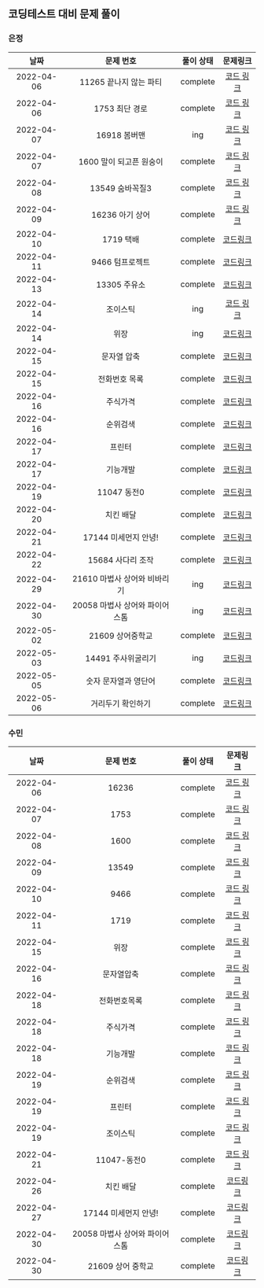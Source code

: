 ## 코딩테스트 대비 문제 풀이 

### 은정
|날짜|문제 번호|풀이 상태|문제링크|
|:------:|:------:|:------:|:------:|
|2022-04-06|11265 끝나지 않는 파티|complete|[코드 링크](https://github.com/isoomni/coding-test/blob/main/eun/silver/11265_%EB%81%9D%EB%82%98%EC%A7%80%EC%95%8A%EB%8A%94%ED%8C%8C%ED%8B%B0.py)|
|2022-04-06|1753 최단 경로|complete|[코드 링크](https://github.com/isoomni/coding-test/blob/main/eun/Shortest_Path/gold/1753_%EC%B5%9C%EB%8B%A8%EA%B2%BD%EB%A1%9C.py)|
|2022-04-07|16918 봄버맨|ing|[코드 링크](https://github.com/isoomni/coding-test/blob/main/eun/Graph_Traversal/silver/16918_%EB%B4%84%EB%B2%84%EB%A7%A8.py)|
|2022-04-07|1600 말이 되고픈 원숭이|complete|[코드 링크](https://github.com/isoomni/coding-test/blob/main/eun/Graph_Traversal/gold/1600_%EB%A7%90%EC%9D%B4%EB%90%98%EA%B3%A0%ED%94%88%EC%9B%90%EC%88%AD%EC%9D%B4.py)|
|2022-04-08|13549 숨바꼭질3|complete|[코드 링크](https://github.com/isoomni/coding-test/blob/main/eun/Shortest_Path/gold/1753_%EC%B5%9C%EB%8B%A8%EA%B2%BD%EB%A1%9C.py)|
|2022-04-09|16236 아기 상어|complete|[코드 링크](https://github.com/isoomni/coding-test/blob/main/eun/Graph_Traversal/gold/16236_%EC%95%84%EA%B8%B0%EC%83%81%EC%96%B4.py)|
|2022-04-10|1719 택배|complete|[코드링크](https://github.com/isoomni/coding-test/blob/main/eun/Shortest_Path/gold/1719_%ED%83%9D%EB%B0%B0.py)|
|2022-04-11|9466 텀프로젝트|complete|[코드링크](https://github.com/isoomni/coding-test/blob/main/eun/Graph_Traversal/gold/9466_%ED%85%80%ED%94%84%EB%A1%9C%EC%A0%9D%ED%8A%B8.py)|
|2022-04-13|13305 주유소|complete|[코드링크](https://github.com/isoomni/coding-test/blob/main/eun/Greedy/silver/13305_%EC%A3%BC%EC%9C%A0%EC%86%8C.py)|
|2022-04-14|조이스틱|ing|[코드 링크](https://github.com/isoomni/coding-test/blob/main/eun/Programmers/%EC%A1%B0%EC%9D%B4%EC%8A%A4%ED%8B%B1.py)|
|2022-04-14|위장|ing|[코드링크](https://github.com/isoomni/coding-test/blob/main/eun/Programmers/%EC%9C%84%EC%9E%A5.py)|
|2022-04-15|문자열 압축|complete|[코드링크](https://github.com/isoomni/coding-test/blob/main/eun/Programmers/%EB%AC%B8%EC%9E%90%EC%97%B4%EC%95%95%EC%B6%95.py)|
|2022-04-15|전화번호 목록|complete|[코드링크](https://github.com/isoomni/coding-test/blob/main/eun/Programmers/%EC%A0%84%ED%99%94%EB%B2%88%ED%98%B8%EB%AA%A9%EB%A1%9D.py)|
|2022-04-16|주식가격|complete|[코드링크](https://github.com/isoomni/coding-test/blob/main/eun/Programmers/%EC%A3%BC%EC%8B%9D%EA%B0%80%EA%B2%A9.py)|
|2022-04-16|순위검색|complete|[코드링크](https://github.com/isoomni/coding-test/blob/main/eun/Programmers/%EC%88%9C%EC%9C%84%EA%B2%80%EC%83%89.py)|
|2022-04-17|프린터|complete|[코드링크](https://github.com/isoomni/coding-test/blob/main/eun/Programmers/%ED%94%84%EB%A6%B0%ED%84%B0.py)|
|2022-04-17|기능개발|complete|[코드링크](https://github.com/isoomni/coding-test/blob/main/eun/Programmers/%EA%B8%B0%EB%8A%A5%EA%B0%9C%EB%B0%9C.py)|
|2022-04-19|11047 동전0|complete|[코드링크](https://github.com/isoomni/coding-test/blob/main/eun/Greedy/silver/11047_%EB%8F%99%EC%A0%840.py)|
|2022-04-20|치킨 배달|complete|[코드링크](https://github.com/isoomni/coding-test/blob/main/eun/Brute_Force/gold/15686_%EC%B9%98%ED%82%A8%EB%B0%B0%EB%8B%AC.py)|
|2022-04-21|17144 미세먼지 안녕!|complete|[코드링크](https://github.com/isoomni/coding-test/blob/main/eun/Simulation/gold/17144_%EB%AF%B8%EC%84%B8%EB%A8%BC%EC%A7%80%EC%95%88%EB%85%95.py)|
|2022-04-22|15684 사다리 조작|complete|[코드링크](https://github.com/isoomni/coding-test/blob/main/eun/gold/15684_%EC%82%AC%EB%8B%A4%EB%A6%AC%EC%A1%B0%EC%9E%91.py)|
|2022-04-29|21610 마법사 상어와 비바리기|ing|[코드링크](https://github.com/isoomni/coding-test/blob/main/eun/Simulation/gold/21610_%EB%A7%88%EB%B2%95%EC%82%AC%EC%83%81%EC%96%B4%EC%99%80%EB%B9%84%EB%B0%94%EB%9D%BC%EA%B8%B0.py)|
|2022-04-30|20058 마법사 상어와 파이어스톰|ing|[코드링크](https://github.com/isoomni/coding-test/blob/main/eun/Simulation/gold/20058_%EB%A7%88%EB%B2%95%EC%82%AC%EC%83%81%EC%96%B4%EC%99%80%ED%8C%8C%EC%9D%B4%EC%96%B4%EC%8A%A4%ED%86%B0.py)|
|2022-05-02|21609 상어중학교|complete|[코드링크](https://github.com/isoomni/coding-test/blob/main/eun/Simulation/gold/21609_%EC%83%81%EC%96%B4%EC%A4%91%ED%95%99%EA%B5%90.py)|
|2022-05-03|14491 주사위굴리기|ing|[코드링크](https://github.com/isoomni/coding-test/blob/main/eun/Simulation/gold/14499_%EC%A3%BC%EC%82%AC%EC%9C%84%EA%B5%B4%EB%A6%AC%EA%B8%B0.py)|
|2022-05-05|숫자 문자열과 영단어|complete|[코드링크](https://github.com/isoomni/coding-test/blob/main/eun/Programmers/%EC%88%AB%EC%9E%90%EB%AC%B8%EC%9E%90%EC%97%B4%EA%B3%BC%EC%98%81%EB%8B%A8%EC%96%B4.py)|
|2022-05-06|거리두기 확인하기|complete|[코드링크](https://github.com/isoomni/coding-test/blob/main/eun/Programmers/%EA%B1%B0%EB%A6%AC%EB%91%90%EA%B8%B0%ED%99%95%EC%9D%B8%ED%95%98%EA%B8%B0.py)|


### 수민
|     날짜     |        문제 번호        |풀이 상태|                                                                                           문제링크                                                                                           |
|:----------:|:-------------------:|:------:|:----------------------------------------------------------------------------------------------------------------------------------------------------------------------------------------:|
| 2022-04-06 |        16236        |complete|                               [코드 링크](https://github.com/isoomni/coding-test/blob/main/soom/Graph_Traversal/16236_%EC%95%84%EA%B8%B0%EC%83%81%EC%96%B4.py)                               |
| 2022-04-07 |        1753         |complete|                                [코드 링크](https://github.com/isoomni/coding-test/blob/main/soom/Shortest_Path/1753_%EC%B5%9C%EB%8B%A8%EA%B2%BD%EB%A1%9C.py)                                 |
| 2022-04-08 |        1600         |complete|          [코드 링크](https://github.com/isoomni/coding-test/blob/main/soom/Graph_Traversal/1600_%EB%A7%90%EC%9D%B4%20%EB%90%98%EA%B3%A0%ED%94%88%20%EC%9B%90%EC%88%AD%EC%9D%B4.py)           |
| 2022-04-09 |        13549        |complete|                               [코드 링크](https://github.com/isoomni/coding-test/blob/main/soom/Shortest_Path/13549_%EC%88%A8%EB%B0%94%EA%BC%AD%EC%A7%883.py)                                |
| 2022-04-10 |        9466         |complete|                           [코드 링크](https://github.com/isoomni/coding-test/blob/main/soom/Graph_Traversal/9466_%ED%85%80%ED%94%84%EB%A1%9C%EC%A0%9D%ED%8A%B8.py)                           |
| 2022-04-11 |        1719         |complete|                                         [코드 링크](https://github.com/isoomni/coding-test/blob/main/soom/Shortest_Path/1719_%ED%83%9D%EB%B0%B0.py)                                          |
| 2022-04-15 |         위장          |complete|                                             [코드 링크](https://github.com/isoomni/coding-test/blob/main/soom/programmers/%EC%9C%84%EC%9E%A5.py)                                             |
| 2022-04-16 |        문자열압축        |complete|                               [코드 링크](https://github.com/isoomni/coding-test/blob/main/soom/programmers/%EB%AC%B8%EC%9E%90%EC%97%B4%EC%95%95%EC%B6%95.py)                                |
| 2022-04-18 |       전화번호목록        |complete|                           [코드 링크](https://github.com/isoomni/coding-test/blob/main/soom/programmers/%EC%A0%84%ED%99%94%EB%B2%88%ED%98%B8%EB%AA%A9%EB%A1%9D.py)                           |
| 2022-04-18 |        주식가격         |complete|                                    [코드 링크](https://github.com/isoomni/coding-test/blob/main/soom/programmers/%EC%A3%BC%EC%8B%9D%EA%B0%80%EA%B2%A9.py)                                    |
| 2022-04-18 |        기능개발         |complete|                                    [코드 링크](https://github.com/isoomni/coding-test/blob/main/soom/programmers/%EA%B8%B0%EB%8A%A5%EA%B0%9C%EB%B0%9C.py)                                    |
| 2022-04-19 |        순위검색         |complete|                                    [코드 링크](https://github.com/isoomni/coding-test/blob/main/soom/programmers/%EC%88%9C%EC%9C%84%EA%B2%80%EC%83%89.py)                                    |
| 2022-04-19 |         프린터         |complete|                                        [코드 링크](https://github.com/isoomni/coding-test/blob/main/soom/programmers/%ED%94%84%EB%A6%B0%ED%84%B0.py)                                         |
| 2022-04-19 |        조이스틱         |complete|                                    [코드 링크](https://github.com/isoomni/coding-test/blob/main/soom/programmers/%EC%A1%B0%EC%9D%B4%EC%8A%A4%ED%8B%B1.py)                                    |
| 2022-04-21 |      11047-동전0      |complete|                                               [코드 링크](https://github.com/isoomni/coding-test/blob/main/soom/Silver/%EB%8F%99%EC%A0%84.py)                                                |
| 2022-04-26 |        치킨 배달        |complete|                               [코드링크](https://github.com/isoomni/coding-test/blob/main/eun/Brute_Force/gold/15686_%EC%B9%98%ED%82%A8%EB%B0%B0%EB%8B%AC.py)                                |
| 2022-04-27 |   17144 미세먼지 안녕!    |complete|                       [코드링크](https://github.com/isoomni/coding-test/blob/main/eun/Simulation/gold/17144_%EB%AF%B8%EC%84%B8%EB%A8%BC%EC%A7%80%EC%95%88%EB%85%95.py)                       |
| 2022-04-30 | 20058 마법사 상어와 파이어스톰 |complete| [코드링크](https://github.com/isoomni/coding-test/blob/main/soom/Samsung/20058_%EB%A7%88%EB%B2%95%EC%82%AC%20%EC%83%81%EC%96%B4%EC%99%80%20%ED%8C%8C%EC%9D%B4%EC%96%B4%EC%8A%A4%ED%86%B0.py) |
| 2022-04-30 |    21609 상어 중학교     |complete|                                 [코드링크]()                                 |

